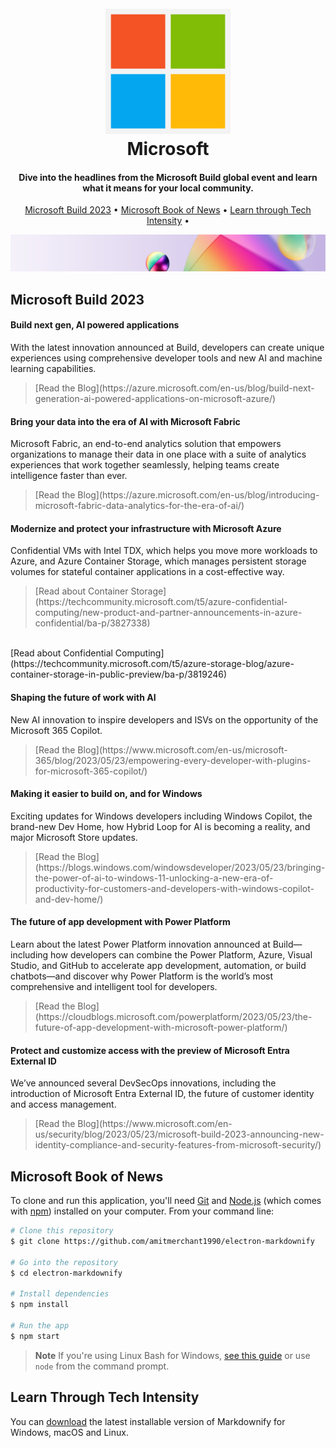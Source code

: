 <h1 align="center">
  <br>
  <img src="https://github.com/msusdev/Build-Spotlights-2023/blob/main/Microsoft_logo.svg.png" alt="Microsofty" width="200">
  <br>
  Microsoft
  <br>
</h1>

<h4 align="center">Dive into the headlines from the Microsoft Build global event and learn what it means for your local community.</h4>

<p align="center">
  <a href="#key-features">Microsoft Build 2023</a> •
  <a href="#how-to-use">Microsoft Book of News</a> •
  <a href="#download">Learn through Tech Intensity</a> •
</p>

![banner](https://github.com/msusdev/Build-Spotlights-2023/blob/main/MicrosoftTeams-image.png)

## Microsoft Build 2023 ##

<h4>
  Build next gen, AI powered applications
</h4>
<p>
  With the latest innovation announced at Build, developers can create unique experiences using comprehensive developer tools and new AI and machine learning capabilities. 
</p>
<blockquote> [Read the Blog](https://azure.microsoft.com/en-us/blog/build-next-generation-ai-powered-applications-on-microsoft-azure/) </blockquote>

<h4> 
  Bring your data into the era of AI with Microsoft Fabric
</h4>
<p>
  Microsoft Fabric, an end-to-end analytics solution that empowers organizations to manage their data in one place with a suite of analytics experiences that work together seamlessly, helping teams create intelligence faster than ever. 
</p>
<blockquote>[Read the Blog](https://azure.microsoft.com/en-us/blog/introducing-microsoft-fabric-data-analytics-for-the-era-of-ai/)</blockquote>

<h4>
  Modernize and protect your infrastructure with Microsoft Azure
</h4>
<p>
  Confidential VMs with Intel TDX, which helps you move more workloads to Azure, and Azure Container Storage, which manages persistent storage volumes for stateful
  container applications in a cost-effective way.
</p>
<blockquote>[Read about Container Storage](https://techcommunity.microsoft.com/t5/azure-confidential-computing/new-product-and-partner-announcements-in-azure-confidential/ba-p/3827338)</blockquote> <br> [Read about Confidential Computing](https://techcommunity.microsoft.com/t5/azure-storage-blog/azure-container-storage-in-public-preview/ba-p/3819246)</blockquote>

<h4>
  Shaping the future of work with AI
</h4>
<p>
New AI innovation to inspire developers and ISVs on the opportunity of the Microsoft 365 Copilot.
<blockquote>[Read the Blog](https://www.microsoft.com/en-us/microsoft-365/blog/2023/05/23/empowering-every-developer-with-plugins-for-microsoft-365-copilot/)</blockquote>
</p>

<h4>
  Making it easier to build on, and for Windows
</h4>
<p>
  Exciting updates for Windows developers including Windows Copilot, the brand-new Dev Home, how Hybrid Loop for AI is becoming a reality, and major Microsoft 
  Store updates.
</p>
<blockquote>[Read the Blog](https://blogs.windows.com/windowsdeveloper/2023/05/23/bringing-the-power-of-ai-to-windows-11-unlocking-a-new-era-of-productivity-for-customers-and-developers-with-windows-copilot-and-dev-home/)</blockquote>

<h4> 
  The future of app development with Power Platform  
</h4>
<p>
  Learn about the latest Power Platform innovation announced at Build—including how developers can combine the Power Platform, Azure, Visual Studio, and GitHub to 
  accelerate app development, automation, or build chatbots—and discover why Power Platform is the world’s most comprehensive and intelligent tool for developers.
<p>
<blockquote>[Read the Blog](https://cloudblogs.microsoft.com/powerplatform/2023/05/23/the-future-of-app-development-with-microsoft-power-platform/)</blockquote>

<h4> 
  Protect and customize access with the preview of Microsoft Entra External ID 
</h4> 
<p>
We’ve announced several DevSecOps innovations, including the introduction of Microsoft Entra External ID, the future of customer identity and access management.
</p>
<blockquote>[Read the Blog](https://www.microsoft.com/en-us/security/blog/2023/05/23/microsoft-build-2023-announcing-new-identity-compliance-and-security-features-from-microsoft-security/)</blockquote>

## Microsoft Book of News ##

To clone and run this application, you'll need [Git](https://git-scm.com) and [Node.js](https://nodejs.org/en/download/) (which comes with [npm](http://npmjs.com)) installed on your computer. From your command line:

```bash
# Clone this repository
$ git clone https://github.com/amitmerchant1990/electron-markdownify

# Go into the repository
$ cd electron-markdownify

# Install dependencies
$ npm install

# Run the app
$ npm start
```

> **Note**
> If you're using Linux Bash for Windows, [see this guide](https://www.howtogeek.com/261575/how-to-run-graphical-linux-desktop-applications-from-windows-10s-bash-shell/) or use `node` from the command prompt.


## Learn Through Tech Intensity ##

You can [download](https://github.com/amitmerchant1990/electron-markdownify/releases/tag/v1.2.0) the latest installable version of Markdownify for Windows, macOS and Linux.

